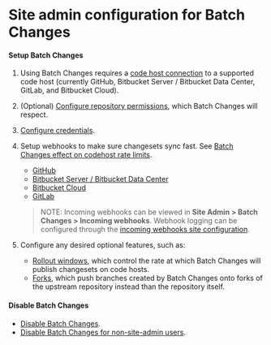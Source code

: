 # Site admin configuration for Batch Changes

#### Setup Batch Changes 

1. Using Batch Changes requires a [code host connection](../../admin/external_services/index.md) to a supported code host (currently GitHub, Bitbucket Server / Bitbucket Data Center, GitLab, and Bitbucket Cloud).

1. (Optional) [Configure repository permissions](../../admin/repo/permissions.md), which Batch Changes will respect.

1. [Configure credentials](configuring_credentials.md).

1. Setup webhooks to make sure changesets sync fast. See [Batch Changes effect on codehost rate limits](../references/requirements.md#batch-changes-effect-on-code-host-rate-limits).
    * [GitHub](../../admin/external_service/github.md#webhooks)
    * [Bitbucket Server / Bitbucket Data Center](../../admin/external_service/bitbucket_server.md#webhooks)
    * [Bitbucket Cloud](../../admin/external_service/bitbucket_cloud.md#webhooks)
    * [GitLab](../../admin/external_service/gitlab.md#webhook-setup)

    > NOTE: Incoming webhooks can be viewed in **Site Admin > Batch Changes > Incoming webhooks**. Webhook logging can be configured through the [incoming webhooks site configuration](../../admin/config/batch_changes.md#incoming-webhooks).

1. Configure any desired optional features, such as:
    * [Rollout windows]("../../../admin/config/batch_changes#rollout-windows"), which control the rate at which Batch Changes will publish changesets on code hosts.
    * [Forks]("../../../admin/config/batch_changes#forks"), which push branches created by Batch Changes onto forks of the upstream repository instead than the repository itself.

#### Disable Batch Changes
- [Disable Batch Changes](../explanations/permissions_in_batch_changes.md#disabling-batch-changes).
- [Disable Batch Changes for non-site-admin users](../explanations/permissions_in_batch_changes.md#disabling-batch-changes-for-non-site-admin-users).
